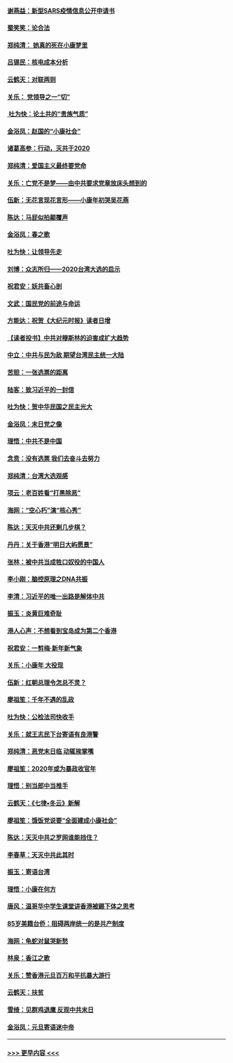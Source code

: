 #### [谢燕益：新型SARS疫情信息公开申请书](../pages/nsc993/n11808840.md?t=01220922) 
#### [蜀笑笑：论合法](../pages/nsc993/n11808064.md?t=01220922) 
#### [郑纯清： 她真的死在小康梦里](../pages/nsc993/n11806623.md?t=01220922) 
#### [吕锡民：核电成本分析](../pages/nsc993/n11806284.md?t=01220922) 
#### [云鹤天：对联两则](../pages/nsc993/n11805957.md?t=01220922) 
#### [关乐： 党领导之一“切”](../pages/nsc993/n11804505.md?t=01220922) 
#### [ 吐为快：论土共的“贵族气质”](../pages/nsc993/n11804490.md?t=01220922) 
#### [金浴凤：赵国的“小康社会”](../pages/nsc993/n11804452.md?t=01220922) 
#### [诸葛高参：行动，灭共于2020](../pages/nsc993/n11804120.md?t=01220922) 
#### [郑纯清：爱国主义最终要党命](../pages/nsc993/n11802197.md?t=01220922) 
#### [关乐：亡党不是梦——由中共要求党章放床头想到的](../pages/nsc993/n11802156.md?t=01220922) 
#### [伍新：无花言现花言形——小康年初哭吴花燕](../pages/nsc993/n11800044.md?t=01220922) 
#### [陈达：马屁似拍颠覆声](../pages/nsc993/n11800010.md?t=01220922) 
#### [金浴凤：春之歌](../pages/nsc993/n11797687.md?t=01220922) 
#### [吐为快：让领导先走](../pages/nsc993/n11797512.md?t=01220922) 
#### [刘博：众志所归——2020台湾大选的启示](../pages/nsc993/n11796878.md?t=01220922) 
#### [祝君安：妖共畜心剖](../pages/nsc993/n11794273.md?t=01220922) 
#### [文武：国民党的前途与命运](../pages/nsc993/n11794198.md?t=01220922) 
#### [方能达：祝贺《大纪元时报》读者日增](../pages/nsc993/n11793807.md?t=01220922) 
#### [【读者投书】中共对穆斯林的迫害成扩大趋势](../pages/nsc993/n11791371.md?t=01220922) 
#### [中立：中共与民为敌 期望台湾民主统一大陆](../pages/nsc993/n11790392.md?t=01220922) 
#### [苦胆：一张选票的距离](../pages/nsc993/n11788914.md?t=01220922) 
#### [陆客：致习近平的一封信](../pages/nsc993/n11788867.md?t=01220922) 
#### [吐为快：贺中华民国之民主光大](../pages/nsc993/n11788618.md?t=01220922) 
#### [金浴凤：末日党之像](../pages/nsc993/n11787475.md?t=01220922) 
#### [理悟：中共不是中国](../pages/nsc993/n11787463.md?t=01220922) 
#### [念贲：没有选票  我们去奋斗去努力](../pages/nsc993/n11787398.md?t=01220922) 
#### [郑纯清：台湾大选观感](../pages/nsc993/n11786210.md?t=01220922) 
#### [项云：老百姓看“打黑除恶”](../pages/nsc993/n11785398.md?t=01220922) 
#### [海网：“空心朽”演“核心秀”](../pages/nsc993/n11783874.md?t=01220922) 
#### [陈达：天灭中共还剩几步棋？](../pages/nsc993/n11783719.md?t=01220922) 
#### [丹丹：关于香港“明日大屿愿景”](../pages/nsc993/n11783273.md?t=01220922) 
#### [张林：被中共当成牲口奴役的中国人](../pages/nsc993/n11782397.md?t=01220922) 
#### [李小刚：脑控原理之DNA共振](../pages/nsc993/n11780962.md?t=01220922) 
#### [李清：习近平的唯一出路是解体中共](../pages/nsc993/n11780866.md?t=01220922) 
#### [振玉：炎黄巨难奇耻](../pages/nsc993/n11779632.md?t=01220922) 
#### [港人心声：不想看到宝岛成为第二个香港](../pages/nsc993/n11778817.md?t=01220922) 
#### [祝君安：一剪梅‧新年新气象](../pages/nsc993/n11776340.md?t=01220922) 
#### [关乐：小康年 大役现](../pages/nsc993/n11774213.md?t=01220922) 
#### [伍新：红朝总理令怎总不灵？](../pages/nsc993/n11770813.md?t=01220922) 
#### [廖祖笙：千年不遇的乱政](../pages/nsc993/n11770373.md?t=01220922) 
#### [吐为快：公检法司快收手](../pages/nsc993/n11770359.md?t=01220922) 
#### [关乐：就王志民下台寄语有良港警](../pages/nsc993/n11769903.md?t=01220922) 
#### [郑纯清：恶党末日临 动辄挨掌嘴](../pages/nsc993/n11769356.md?t=01220922) 
#### [廖祖笙：2020年或为暴政收官年](../pages/nsc993/n11768216.md?t=01220922) 
#### [理悟：别当郎中当推手](../pages/nsc993/n11768243.md?t=01220922) 
#### [云鹤天：《七律▪冬云》新解](../pages/nsc993/n11768204.md?t=01220922) 
#### [廖祖笙：饿饭党说要“全面建成小康社会”](../pages/nsc993/n11767482.md?t=01220922) 
#### [陈达：天灭中共之罗网谁能挡住？](../pages/nsc993/n11767465.md?t=01220922) 
#### [李春草：天灭中共此其时](../pages/nsc993/n11767452.md?t=01220922) 
#### [振玉：寄语台湾](../pages/nsc993/n11767432.md?t=01220922) 
#### [理悟：小康在何方](../pages/nsc993/n11767394.md?t=01220922) 
#### [唐风：温哥华中学生课堂讲香港被踢下体之思考](../pages/nsc993/n11766848.md?t=01220922) 
#### [85岁美籍台侨：阻碍两岸统一的是共产制度](../pages/nsc993/n11765043.md?t=01220922) 
#### [海网：龟蛇对鼠哭新愁](../pages/nsc993/n11764895.md?t=01220922) 
#### [林泉：香江之歌](../pages/nsc993/n11764415.md?t=01220922) 
#### [关乐：赞香港元旦百万和平抗暴大游行](../pages/nsc993/n11764382.md?t=01220922) 
#### [云鹤天：扶贫](../pages/nsc993/n11764245.md?t=01220922) 
#### [雪绮：见群鸡退鹰  反观中共末日](../pages/nsc993/n11762112.md?t=01220922) 
#### [金浴凤：元旦寄语迷中帝](../pages/nsc993/n11761788.md?t=01220922) 

----
#### [ >>> 更早内容 <<< ](../indexes/nsc993-earlier.md)
